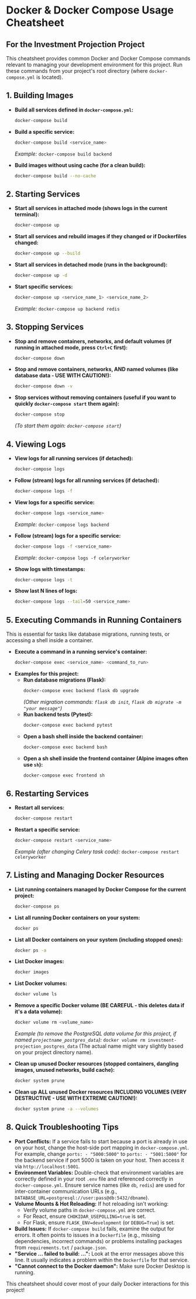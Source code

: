# Docker & Docker Compose Usage Cheatsheet
## For the Investment Projection Project

This cheatsheet provides common Docker and Docker Compose commands relevant to managing your development environment for this project. Run these commands from your project's root directory (where `docker-compose.yml` is located).

## 1. Building Images

- **Build all services defined in `docker-compose.yml`:**
  ```bash
  docker-compose build
  ```
- **Build a specific service:**
  ```bash
  docker-compose build <service_name>
  ```
  *Example:* `docker-compose build backend`

- **Build images without using cache (for a clean build):**
  ```bash
  docker-compose build --no-cache
  ```

## 2. Starting Services

- **Start all services in attached mode (shows logs in the current terminal):**
  ```bash
  docker-compose up
  ```
- **Start all services and rebuild images if they changed or if Dockerfiles changed:**
  ```bash
  docker-compose up --build
  ```
- **Start all services in detached mode (runs in the background):**
  ```bash
  docker-compose up -d
  ```
- **Start specific services:**
  ```bash
  docker-compose up <service_name_1> <service_name_2>
  ```
  *Example:* `docker-compose up backend redis`

## 3. Stopping Services

- **Stop and remove containers, networks, and default volumes (if running in attached mode, press `Ctrl+C` first):**
  ```bash
  docker-compose down
  ```
- **Stop and remove containers, networks, AND named volumes (like database data - USE WITH CAUTION!):**
  ```bash
  docker-compose down -v
  ```
- **Stop services without removing containers (useful if you want to quickly `docker-compose start` them again):**
  ```bash
  docker-compose stop
  ```
  *(To start them again: `docker-compose start`)*

## 4. Viewing Logs

- **View logs for all running services (if detached):**
  ```bash
  docker-compose logs
  ```
- **Follow (stream) logs for all running services (if detached):**
  ```bash
  docker-compose logs -f
  ```
- **View logs for a specific service:**
  ```bash
  docker-compose logs <service_name>
  ```
  *Example:* `docker-compose logs backend`

- **Follow (stream) logs for a specific service:**
  ```bash
  docker-compose logs -f <service_name>
  ```
  *Example:* `docker-compose logs -f celeryworker`

- **Show logs with timestamps:**
  ```bash
  docker-compose logs -t
  ```
- **Show last N lines of logs:**
  ```bash
  docker-compose logs --tail=50 <service_name>
  ```

## 5. Executing Commands in Running Containers

This is essential for tasks like database migrations, running tests, or accessing a shell inside a container.

- **Execute a command in a running service's container:**
  ```bash
  docker-compose exec <service_name> <command_to_run>
  ```
- **Examples for this project:**
    - **Run database migrations (Flask):**
      ```bash
      docker-compose exec backend flask db upgrade
      ```
      *(Other migration commands: `flask db init`, `flask db migrate -m "your message"`)*
    - **Run backend tests (Pytest):**
      ```bash
      docker-compose exec backend pytest
      ```
    - **Open a bash shell inside the backend container:**
      ```bash
      docker-compose exec backend bash
      ```
    - **Open a sh shell inside the frontend container (Alpine images often use `sh`):**
      ```bash
      docker-compose exec frontend sh
      ```

## 6. Restarting Services

- **Restart all services:**
  ```bash
  docker-compose restart
  ```
- **Restart a specific service:**
  ```bash
  docker-compose restart <service_name>
  ```
  *Example (after changing Celery task code):* `docker-compose restart celeryworker`

## 7. Listing and Managing Docker Resources

- **List running containers managed by Docker Compose for the current project:**
  ```bash
  docker-compose ps
  ```
- **List all running Docker containers on your system:**
  ```bash
  docker ps
  ```
- **List all Docker containers on your system (including stopped ones):**
  ```bash
  docker ps -a
  ```
- **List Docker images:**
  ```bash
  docker images
  ```
- **List Docker volumes:**
  ```bash
  docker volume ls
  ```
- **Remove a specific Docker volume (BE CAREFUL - this deletes data if it's a data volume):**
  ```bash
  docker volume rm <volume_name>
  ```
  *Example (to remove the PostgreSQL data volume for this project, if named `projectname_postgres_data`):* `docker volume rm investment-projection_postgres_data` (The actual name might vary slightly based on your project directory name).

- **Clean up unused Docker resources (stopped containers, dangling images, unused networks, build cache):**
  ```bash
  docker system prune
  ```
- **Clean up ALL unused Docker resources INCLUDING VOLUMES (VERY DESTRUCTIVE - USE WITH EXTREME CAUTION!):**
  ```bash
  docker system prune -a --volumes
  ```

## 8. Quick Troubleshooting Tips

- **Port Conflicts:** If a service fails to start because a port is already in use on your host, change the host-side port mapping in `docker-compose.yml`. For example, change `ports: - "5000:5000"` to `ports: - "5001:5000"` for the backend service if port 5000 is taken on your host. Then access it via `http://localhost:5001`.
- **Environment Variables:** Double-check that environment variables are correctly defined in your root `.env` file and referenced correctly in `docker-compose.yml`. Ensure service names (like `db`, `redis`) are used for inter-container communication URLs (e.g., `DATABASE_URL=postgresql://user:pass@db:5432/dbname`).
- **Volume Mounts & Hot Reloading:** If hot reloading isn't working:
    - Verify volume paths in `docker-compose.yml` are correct.
    - For React, ensure `CHOKIDAR_USEPOLLING=true` is set.
    - For Flask, ensure `FLASK_ENV=development` (or `DEBUG=True`) is set.
- **Build Issues:** If `docker-compose build` fails, examine the output for errors. It often points to issues in a `Dockerfile` (e.g., missing dependencies, incorrect commands) or problems installing packages from `requirements.txt` / `package.json`.
- **"Service ... failed to build: ...":** Look at the error messages above this line. It usually indicates a problem within the `Dockerfile` for that service.
- **"Cannot connect to the Docker daemon":** Make sure Docker Desktop is running.

This cheatsheet should cover most of your daily Docker interactions for this project!
